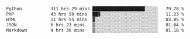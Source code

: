 <!--START_SECTION:waka-->

```txt
Python           311 hrs 29 mins ████████████████████░░░░░   79.78 %
PHP              43 hrs 50 mins  ██▓░░░░░░░░░░░░░░░░░░░░░░   11.23 %
HTML             11 hrs 55 mins  ▓░░░░░░░░░░░░░░░░░░░░░░░░   03.05 %
JSON             6 hrs 23 mins   ▒░░░░░░░░░░░░░░░░░░░░░░░░   01.64 %
Markdown         4 hrs 36 mins   ▒░░░░░░░░░░░░░░░░░░░░░░░░   01.18 %
```

<!--END_SECTION:waka-->
